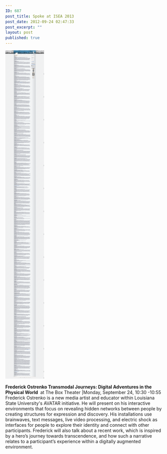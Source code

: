 ```yaml
---
ID: 687
post_title: Spoke at ISEA 2013
post_date: 2012-09-24 02:47:33
post_excerpt: ""
layout: post
published: true
---
```

<a href="/uploads/2014/03/Artist-Talks-ISEA.png"><img class="alignnone size-large wp-image-688" alt="Artist Talks   ISEA" src="/uploads/2014/03/Artist-Talks-ISEA-121x1024.png" width="121" height="1024" /></a>

<!--more-->

<strong>Frederick Ostrenko
Transmodal Journeys: Digital Adventures in the Physical World </strong>
at The Box Theater |Monday, September 24, 10:30 -10:55
Frederick Ostrenko is a new media artist and educator within Louisiana State University's AVATAR initiative. He will present on his interactive environments that focus on revealing hidden networks between people by creating structures for expression and discovery. His installations use brainwaves, text messages, live video processing, and electric shock as interfaces for people to explore their identity and connect with other participants. Frederick will also talk about a recent work, which is inspired by a hero’s journey towards transcendence, and how such a narrative relates to a participant’s experience within a digitally augmented environment.